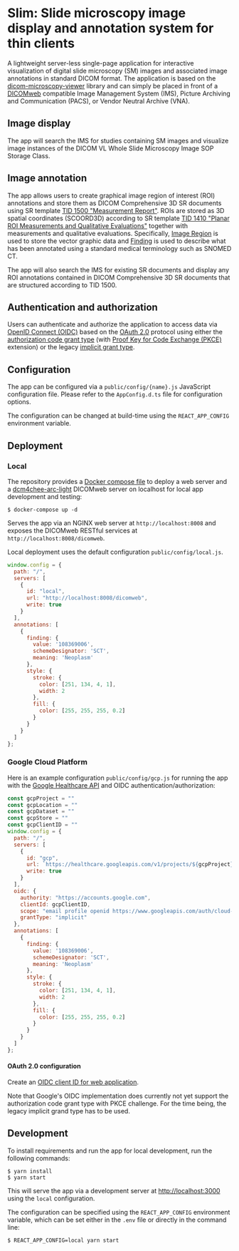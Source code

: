 # Slim: Slide microscopy image display and annotation system for thin clients

A lightweight server-less single-page application for interactive visualization of digital slide microscopy (SM) images and associated image annotations in standard DICOM format.
The application is based on the [dicom-microscopy-viewer](https://github.com/MGHComputationalPathology/dicom-microscopy-viewer) library and can simply be placed in front of a [DICOMweb](https://www.dicomstandard.org/dicomweb/) compatible Image Management System (IMS), Picture Archiving and Communication (PACS), or Vendor Neutral Archive (VNA).

## Image display

The app will search the IMS for studies containing SM images and visualize image instances of the DICOM VL Whole Slide Microscopy Image SOP Storage Class.

## Image annotation

The app allows users to create graphical image region of interest (ROI) annotations and store them as DICOM Comprehensive 3D SR documents using SR template [TID 1500 "Measurement Report"](http://dicom.nema.org/medical/dicom/current/output/chtml/part16/chapter_A.html#sect_TID_1500).
ROIs are stored as 3D spatial coordinates (SCOORD3D) according to SR template [TID 1410 "Planar ROI Measurements and Qualitative Evaluations"](http://dicom.nema.org/medical/dicom/current/output/chtml/part16/chapter_A.html#sect_TID_1410) together with measurements and qualitative evaluations.
Specifically, [Image Region](http://dicom.nema.org/medical/dicom/current/output/chtml/part16/chapter_A.html#para_b68aa0a9-d0b1-475c-9630-fbbd48dc581d) is used to store the vector graphic data and [Finding](http://dicom.nema.org/medical/dicom/current/output/chtml/part16/chapter_A.html#para_c4ac1cac-ee86-4a86-865a-8137ebe1bd95) is used to describe what has been annotated using a standard medical terminology such as SNOMED CT.

The app will also search the IMS for existing SR documents and display any ROI annotations contained in DICOM Comprehensive 3D SR documents that are structured according to TID 1500.

## Authentication and authorization

Users can authenticate and authorize the application to access data via [OpenID Connect (OIDC)](https://openid.net/connect/) based on the [OAuth 2.0](https://oauth.net/2/) protocol using either the [authorization code grant type](https://oauth.net/2/grant-types/authorization-code/) (with [Proof Key for Code Exchange (PKCE)](https://oauth.net/2/pkce/) extension) or the legacy [implicit grant type](https://oauth.net/2/grant-types/implicit/).

## Configuration

The app can be configured via a `public/config/{name}.js` JavaScript configuration file.
Please refer to the `AppConfig.d.ts` file for configuration options.

The configuration can be changed at build-time using the `REACT_APP_CONFIG` environment variable.

## Deployment

### Local

The repository provides a [Docker compose file](https://docs.docker.com/compose/compose-file/) to deploy a web server and a [dcm4chee-arc-light](https://github.com/dcm4che/dcm4chee-arc-light) DICOMweb server on localhost for local app development and testing:

    $ docker-compose up -d

Serves the app via an NGINX web server at `http://localhost:8008` and exposes the DICOMweb RESTful services at `http://localhost:8008/dicomweb`.

Local deployment uses the default configuration `public/config/local.js`.

```js
window.config = {
  path: "/",
  servers: [
    {
      id: "local",
      url: "http://localhost:8008/dicomweb",
      write: true
    }
  ],
  annotations: [
    {
      finding: {
        value: '108369006',
        schemeDesignator: 'SCT',
        meaning: 'Neoplasm'
      },
      style: {
        stroke: {
          color: [251, 134, 4, 1],
          width: 2
        },
        fill: {
          color: [255, 255, 255, 0.2]
        }
      }
    }
  ]
};
```


### Google Cloud Platform

Here is an example configuration `public/config/gcp.js` for running the app with the [Google Healthcare API](https://cloud.google.com/healthcare) and OIDC authentication/authorization:

```js
const gcpProject = ""
const gcpLocation = ""
const gcpDataset = ""
const gcpStore = ""
const gcpClientID = ""
window.config = {
  path: "/",
  servers: [
    {
      id: "gcp",
      url: `https://healthcare.googleapis.com/v1/projects/${gcpProject}/locations/${gcpLocation}/datasets/${gcpDataset}/dicomStores/${gcpStore}/dicomWeb`,
      write: true
    }
  ],
  oidc: {
    authority: "https://accounts.google.com",
    clientId: gcpClientID,
    scope: "email profile openid https://www.googleapis.com/auth/cloud-healthcare",
    grantType: "implicit"
  },
  annotations: [
    {
      finding: {
        value: '108369006',
        schemeDesignator: 'SCT',
        meaning: 'Neoplasm'
      },
      style: {
        stroke: {
          color: [251, 134, 4, 1],
          width: 2
        },
        fill: {
          color: [255, 255, 255, 0.2]
        }
      }
    }
  ]
};
```

#### OAuth 2.0 configuration

Create an [OIDC client ID for web application](https://developers.google.com/identity/sign-in/web/sign-in).

Note that Google's OIDC implementation does currently not yet support the authorization code grant type with PKCE challenge.
For the time being, the legacy implicit grand type has to be used.


## Development

To install requirements and run the app for local development, run the following commands:

    $ yarn install
    $ yarn start

This will serve the app via a development server at [http://localhost:3000](http://localhost:3000) using the `local` configuration.

The configuration can be specified using the `REACT_APP_CONFIG` environment variable, which can be set either in the `.env` file or directly in the command line:

    $ REACT_APP_CONFIG=local yarn start
